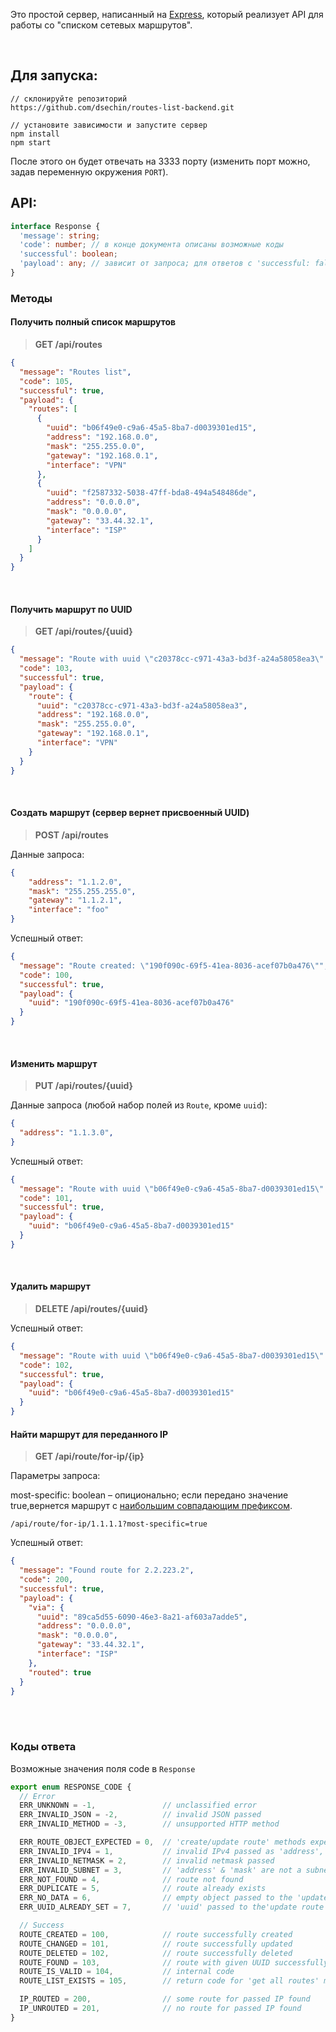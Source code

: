 Это простой сервер, написанный на [Express](https://expressjs.com/), который реализует API для работы со "списком сетевых маршрутов".

<br/>

## Для запуска:

```
// склонируйте репозиторий
https://github.com/dsechin/routes-list-backend.git

// установите зависимости и запустите сервер
npm install
npm start
```

После этого он будет отвечать на 3333 порту (изменить порт можно, задав переменную окружения `PORT`).

## API:

```typescript
interface Response {
  'message': string;
  'code': number; // в конце документа описаны возможные коды
  'successful': boolean;
  'payload': any; // зависит от запроса; для ответов с 'successful: false' -> 'payload: null'
}
```

### Методы

#### Получить полный список маршрутов

> **GET /api/routes**
```json
{
  "message": "Routes list",
  "code": 105,
  "successful": true,
  "payload": {
    "routes": [
      {
        "uuid": "b06f49e0-c9a6-45a5-8ba7-d0039301ed15",
        "address": "192.168.0.0",
        "mask": "255.255.0.0",
        "gateway": "192.168.0.1",
        "interface": "VPN"
      },
      {
        "uuid": "f2587332-5038-47ff-bda8-494a548486de",
        "address": "0.0.0.0",
        "mask": "0.0.0.0",
        "gateway": "33.44.32.1",
        "interface": "ISP"
      }
    ]
  }
}
```

<br/>

#### Получить маршрут по UUID

> **GET /api/routes/{uuid}**

```json
{
  "message": "Route with uuid \"c20378cc-c971-43a3-bd3f-a24a58058ea3\" found",
  "code": 103,
  "successful": true,
  "payload": {
    "route": {
      "uuid": "c20378cc-c971-43a3-bd3f-a24a58058ea3",
      "address": "192.168.0.0",
      "mask": "255.255.0.0",
      "gateway": "192.168.0.1",
      "interface": "VPN"
    }
  }
}
```

<br/>

#### Создать маршрут (сервер вернет присвоенный UUID)

> **POST /api/routes**

Данные запроса:

```json
{
	"address": "1.1.2.0",
	"mask": "255.255.255.0",
	"gateway": "1.1.2.1",
	"interface": "foo"
}
```

Успешный ответ:

```json
{
  "message": "Route created: \"190f090c-69f5-41ea-8036-acef07b0a476\"",
  "code": 100,
  "successful": true,
  "payload": {
    "uuid": "190f090c-69f5-41ea-8036-acef07b0a476"
  }
}
```

<br/>

#### Изменить маршрут

> **PUT /api/routes/{uuid}**

Данные запроса (любой набор полей из `Route`, кроме `uuid`):

```json
{
  "address": "1.1.3.0",
}
```

Успешный ответ:

```json
{
  "message": "Route with uuid \"b06f49e0-c9a6-45a5-8ba7-d0039301ed15\" updated",
  "code": 101,
  "successful": true,
  "payload": {
    "uuid": "b06f49e0-c9a6-45a5-8ba7-d0039301ed15"
  }
}
```

<br/>

#### Удалить маршрут

> **DELETE /api/routes/{uuid}**

Успешный ответ:

```json
{
  "message": "Route with uuid \"b06f49e0-c9a6-45a5-8ba7-d0039301ed15\" deleted",
  "code": 102,
  "successful": true,
  "payload": {
    "uuid": "b06f49e0-c9a6-45a5-8ba7-d0039301ed15"
  }
}
```


#### Найти маршрут для переданного IP

> **GET /api/route/for-ip/{ip}**


Параметры запроса:

most-specific: boolean – опиционально; если передано значение true,вернется маршрут с [наибольшим совпадающим префиксом](https://en.wikipedia.org/wiki/Longest_prefix_match).

```
/api/route/for-ip/1.1.1.1?most-specific=true
```

Успешный ответ:

```json
{
  "message": "Found route for 2.2.223.2",
  "code": 200,
  "successful": true,
  "payload": {
    "via": {
      "uuid": "89ca5d55-6090-46e3-8a21-af603a7adde5",
      "address": "0.0.0.0",
      "mask": "0.0.0.0",
      "gateway": "33.44.32.1",
      "interface": "ISP"
    },
    "routed": true
  }
}
```
<br/>
<br/>

### Коды ответа

Возможные значения поля code в `Response`

```typescript
export enum RESPONSE_CODE {
  // Error
  ERR_UNKNOWN = -1,               // unclassified error
  ERR_INVALID_JSON = -2,          // invalid JSON passed
  ERR_INVALID_METHOD = -3,        // unsupported HTTP method

  ERR_ROUTE_OBJECT_EXPECTED = 0,  // 'create/update route' methods expect Omit<Route, 'uuid'> payload
  ERR_INVALID_IPV4 = 1,           // invalid IPv4 passed as 'address', 'mask' or 'gateway'
  ERR_INVALID_NETMASK = 2,        // invalid netmask passed
  ERR_INVALID_SUBNET = 3,         // 'address' & 'mask' are not a subnet
  ERR_NOT_FOUND = 4,              // route not found
  ERR_DUPLICATE = 5,              // route already exists
  ERR_NO_DATA = 6,                // empty object passed to the 'update route' method
  ERR_UUID_ALREADY_SET = 7,       // 'uuid' passed to the'update route' method

  // Success
  ROUTE_CREATED = 100,            // route successfully created
  ROUTE_CHANGED = 101,            // route successfully updated
  ROUTE_DELETED = 102,            // route successfully deleted
  ROUTE_FOUND = 103,              // route with given UUID successfully found
  ROUTE_IS_VALID = 104,           // internal code
  ROUTE_LIST_EXISTS = 105,        // return code for 'get all routes' method

  IP_ROUTED = 200,                // some route for passed IP found
  IP_UNROUTED = 201,              // no route for passed IP found
}
```
